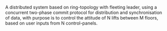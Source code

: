 A distributed system based on ring-topology with fleeting leader, using a concurrent two-phase commit protocol for distribution and synchronisation of data, with purpose is to control the attitude of N lifts between M floors, based on user inputs from N control-panels. 

